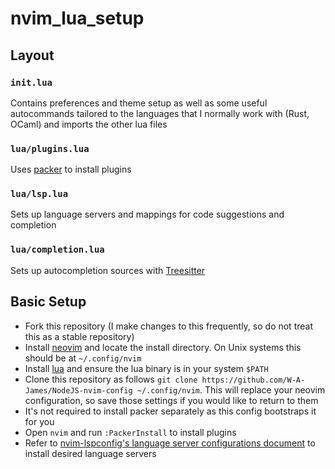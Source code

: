 # nvim_lua_setup

## Layout

### `init.lua`

Contains preferences and theme setup as well as some useful autocommands tailored to the languages that I normally work with (Rust, OCaml) and imports the other lua files

### `lua/plugins.lua`

Uses [packer](https://github.com/wbthomason/packer.nvim) to install plugins

### `lua/lsp.lua`

Sets up language servers and mappings for code suggestions and completion

### `lua/completion.lua`

Sets up autocompletion sources with [Treesitter](https://github.com/nvim-treesitter/nvim-treesitter)

## Basic Setup

- Fork this repository (I make changes to this frequently, so do not treat this as a stable repository)
- Install [neovim](git@github.com:neovim/neovim.git) and locate the install directory. On Unix systems this should be at `~/.config/nvim`
- Install [lua](https://www.lua.org/download.html) and ensure the lua binary is in your system `$PATH`
- Clone this repository as follows `git clone https://github.com/W-A-James/NodeJS-nvim-config ~/.config/nvim`. This will replace your neovim configuration, so save those settings if you would like to return to them
- It's not required to install packer separately as this config bootstraps it for you
- Open `nvim` and run `:PackerInstall` to install plugins
- Refer to [nvim-lspconfig's language server configurations document](https://github.com/neovim/nvim-lspconfig/blob/master/doc/server_configurations.md) to install desired language servers

